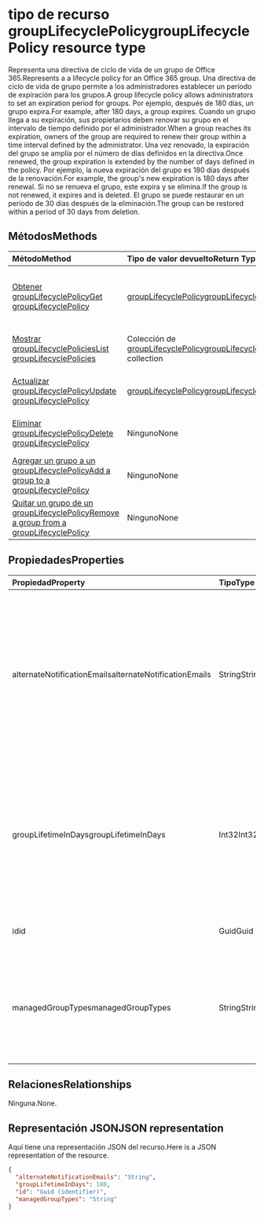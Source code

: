 # <a name="grouplifecyclepolicy-resource-type"></a><span data-ttu-id="eca2f-101">tipo de recurso groupLifecyclePolicy</span><span class="sxs-lookup"><span data-stu-id="eca2f-101">groupLifecyclePolicy resource type</span></span>

<span data-ttu-id="eca2f-102">Representa una directiva de ciclo de vida de un grupo de Office 365.</span><span class="sxs-lookup"><span data-stu-id="eca2f-102">Represents a a lifecycle policy for an Office 365 group.</span></span> <span data-ttu-id="eca2f-103">Una directiva de ciclo de vida de grupo permite a los administradores establecer un período de expiración para los grupos.</span><span class="sxs-lookup"><span data-stu-id="eca2f-103">A group lifecycle policy allows administrators to set an expiration period for groups.</span></span> <span data-ttu-id="eca2f-104">Por ejemplo, después de 180 días, un grupo expira.</span><span class="sxs-lookup"><span data-stu-id="eca2f-104">For example, after 180 days, a group expires.</span></span> <span data-ttu-id="eca2f-105">Cuando un grupo llega a su expiración, sus propietarios deben renovar su grupo en el intervalo de tiempo definido por el administrador.</span><span class="sxs-lookup"><span data-stu-id="eca2f-105">When a group reaches its expiration, owners of the group are required to renew their group within a time interval defined by the administrator.</span></span> <span data-ttu-id="eca2f-106">Una vez renovado, la expiración del grupo se amplía por el número de días definidos en la directiva.</span><span class="sxs-lookup"><span data-stu-id="eca2f-106">Once renewed, the group expiration is extended by the number of days defined in the policy.</span></span> <span data-ttu-id="eca2f-107">Por ejemplo, la nueva expiración del grupo es 180 días después de la renovación.</span><span class="sxs-lookup"><span data-stu-id="eca2f-107">For example, the group's new expiration is 180 days after renewal.</span></span> <span data-ttu-id="eca2f-108">Si no se renueva el grupo, este expira y se elimina.</span><span class="sxs-lookup"><span data-stu-id="eca2f-108">If the group is not renewed, it expires and is deleted.</span></span> <span data-ttu-id="eca2f-109">El grupo se puede restaurar en un período de 30 días después de la eliminación.</span><span class="sxs-lookup"><span data-stu-id="eca2f-109">The group can be restored within a period of 30 days from deletion.</span></span>

## <a name="methods"></a><span data-ttu-id="eca2f-110">Métodos</span><span class="sxs-lookup"><span data-stu-id="eca2f-110">Methods</span></span>

| <span data-ttu-id="eca2f-111">Método</span><span class="sxs-lookup"><span data-stu-id="eca2f-111">Method</span></span> | <span data-ttu-id="eca2f-112">Tipo de valor devuelto</span><span class="sxs-lookup"><span data-stu-id="eca2f-112">Return Type</span></span> | <span data-ttu-id="eca2f-113">Descripción</span><span class="sxs-lookup"><span data-stu-id="eca2f-113">Description</span></span> |
|:---------------|:--------|:----------|
|[<span data-ttu-id="eca2f-114">Obtener groupLifecyclePolicy</span><span class="sxs-lookup"><span data-stu-id="eca2f-114">Get groupLifecyclePolicy</span></span>](../api/grouplifecyclepolicy_get.md) | [<span data-ttu-id="eca2f-115">groupLifecyclePolicy</span><span class="sxs-lookup"><span data-stu-id="eca2f-115">groupLifecyclePolicy</span></span>](grouplifecyclepolicy.md) |<span data-ttu-id="eca2f-116">Lee las propiedades y relaciones de un objeto groupLifecyclePolicy.</span><span class="sxs-lookup"><span data-stu-id="eca2f-116">Read properties and relationships of a groupLifecyclePolicy object.</span></span>|
|[<span data-ttu-id="eca2f-117">Mostrar groupLifecyclePolicies</span><span class="sxs-lookup"><span data-stu-id="eca2f-117">List groupLifecyclePolicies</span></span>](../api/grouplifecyclepolicy_list.md) | <span data-ttu-id="eca2f-118">Colección de [groupLifecyclePolicy](grouplifecyclepolicy.md)</span><span class="sxs-lookup"><span data-stu-id="eca2f-118">[groupLifecyclePolicy](grouplifecyclepolicy.md) collection</span></span> | <span data-ttu-id="eca2f-119">Muestra todos los objetos groupLifecyclePolicies.</span><span class="sxs-lookup"><span data-stu-id="eca2f-119">List all the groupLifecyclePolicies.</span></span> |
|[<span data-ttu-id="eca2f-120">Actualizar groupLifecyclePolicy</span><span class="sxs-lookup"><span data-stu-id="eca2f-120">Update groupLifecyclePolicy</span></span>](../api/grouplifecyclepolicy_update.md) | [<span data-ttu-id="eca2f-121">groupLifecyclePolicy</span><span class="sxs-lookup"><span data-stu-id="eca2f-121">groupLifecyclePolicy</span></span>](grouplifecyclepolicy.md) | <span data-ttu-id="eca2f-122">Actualiza un objeto groupLifecyclePolicy.</span><span class="sxs-lookup"><span data-stu-id="eca2f-122">Update a groupLifecyclePolicy object.</span></span> |
|[<span data-ttu-id="eca2f-123">Eliminar groupLifecyclePolicy</span><span class="sxs-lookup"><span data-stu-id="eca2f-123">Delete groupLifecyclePolicy</span></span>](../api/grouplifecyclepolicy_delete.md) | <span data-ttu-id="eca2f-124">Ninguno</span><span class="sxs-lookup"><span data-stu-id="eca2f-124">None</span></span> | <span data-ttu-id="eca2f-125">Elimina un objeto groupLifecyclePolicy.</span><span class="sxs-lookup"><span data-stu-id="eca2f-125">Delete a groupLifecyclePolicy object.</span></span> |
|[<span data-ttu-id="eca2f-126">Agregar un grupo a un groupLifecyclePolicy</span><span class="sxs-lookup"><span data-stu-id="eca2f-126">Add a group to a groupLifecyclePolicy</span></span>](../api/grouplifecyclepolicy_addgroup.md)|<span data-ttu-id="eca2f-127">Ninguno</span><span class="sxs-lookup"><span data-stu-id="eca2f-127">None</span></span>| <span data-ttu-id="eca2f-128">Agrega un grupo a una directiva de ciclo de vida.</span><span class="sxs-lookup"><span data-stu-id="eca2f-128">Add a group to a lifecycle policy</span></span> |
|[<span data-ttu-id="eca2f-129">Quitar un grupo de un groupLifecyclePolicy</span><span class="sxs-lookup"><span data-stu-id="eca2f-129">Remove a group from a groupLifecyclePolicy</span></span>](../api/grouplifecyclepolicy_removegroup.md)|<span data-ttu-id="eca2f-130">Ninguno</span><span class="sxs-lookup"><span data-stu-id="eca2f-130">None</span></span>| <span data-ttu-id="eca2f-131">Quita un grupo a una directiva de ciclo de vida.</span><span class="sxs-lookup"><span data-stu-id="eca2f-131">Remove a group to a lifecycle policy.</span></span> |

## <a name="properties"></a><span data-ttu-id="eca2f-132">Propiedades</span><span class="sxs-lookup"><span data-stu-id="eca2f-132">Properties</span></span>

| <span data-ttu-id="eca2f-133">Propiedad</span><span class="sxs-lookup"><span data-stu-id="eca2f-133">Property</span></span> | <span data-ttu-id="eca2f-134">Tipo</span><span class="sxs-lookup"><span data-stu-id="eca2f-134">Type</span></span> | <span data-ttu-id="eca2f-135">Descripción</span><span class="sxs-lookup"><span data-stu-id="eca2f-135">Description</span></span> |
|:---------------|:--------|:----------|
|<span data-ttu-id="eca2f-136">alternateNotificationEmails</span><span class="sxs-lookup"><span data-stu-id="eca2f-136">alternateNotificationEmails</span></span>|<span data-ttu-id="eca2f-137">String</span><span class="sxs-lookup"><span data-stu-id="eca2f-137">String</span></span>| <span data-ttu-id="eca2f-138">Lista de direcciones de correo electrónico para enviar notificaciones para grupos sin propietarios.</span><span class="sxs-lookup"><span data-stu-id="eca2f-138">List of email address to send notifications for groups without owners.</span></span> <span data-ttu-id="eca2f-139">Se pueden definir varias direcciones de correo electrónico separando una de la otra con un punto y coma.</span><span class="sxs-lookup"><span data-stu-id="eca2f-139">Multiple email address can be defined by separating email address with a semicolon.</span></span> |
|<span data-ttu-id="eca2f-140">groupLifetimeInDays</span><span class="sxs-lookup"><span data-stu-id="eca2f-140">groupLifetimeInDays</span></span>|<span data-ttu-id="eca2f-141">Int32</span><span class="sxs-lookup"><span data-stu-id="eca2f-141">Int32</span></span>| <span data-ttu-id="eca2f-142">Número de días que faltan para que un grupo expire y necesite renovarse.</span><span class="sxs-lookup"><span data-stu-id="eca2f-142">Number of days before a group expires and needs to be renewed.</span></span> <span data-ttu-id="eca2f-143">Una vez renovado, la expiración del grupo se amplía por el número de días definidos.</span><span class="sxs-lookup"><span data-stu-id="eca2f-143">Once renewed, the group expiration is extended by the number of days defined.</span></span> |
|<span data-ttu-id="eca2f-144">id</span><span class="sxs-lookup"><span data-stu-id="eca2f-144">id</span></span>|<span data-ttu-id="eca2f-145">Guid</span><span class="sxs-lookup"><span data-stu-id="eca2f-145">Guid</span></span>| <span data-ttu-id="eca2f-146">Identificador único para una directiva.</span><span class="sxs-lookup"><span data-stu-id="eca2f-146">A unique identifier for a policy.</span></span> <span data-ttu-id="eca2f-147">Solo lectura.</span><span class="sxs-lookup"><span data-stu-id="eca2f-147">Read-only.</span></span>|
|<span data-ttu-id="eca2f-148">managedGroupTypes</span><span class="sxs-lookup"><span data-stu-id="eca2f-148">managedGroupTypes</span></span>|<span data-ttu-id="eca2f-149">String</span><span class="sxs-lookup"><span data-stu-id="eca2f-149">String</span></span>| <span data-ttu-id="eca2f-150">El tipo de grupo al que se aplica la directiva de expiración.</span><span class="sxs-lookup"><span data-stu-id="eca2f-150">The group type for which the expiration policy applies.</span></span> <span data-ttu-id="eca2f-151">Los valores posibles son **Todos**, **Seleccionados** o **Ninguno**.</span><span class="sxs-lookup"><span data-stu-id="eca2f-151">Possible values are **All**, **Selected** or **None**.</span></span> |

## <a name="relationships"></a><span data-ttu-id="eca2f-152">Relaciones</span><span class="sxs-lookup"><span data-stu-id="eca2f-152">Relationships</span></span>

<span data-ttu-id="eca2f-153">Ninguna.</span><span class="sxs-lookup"><span data-stu-id="eca2f-153">None.</span></span>

## <a name="json-representation"></a><span data-ttu-id="eca2f-154">Representación JSON</span><span class="sxs-lookup"><span data-stu-id="eca2f-154">JSON representation</span></span>

<span data-ttu-id="eca2f-155">Aquí tiene una representación JSON del recurso.</span><span class="sxs-lookup"><span data-stu-id="eca2f-155">Here is a JSON representation of the resource.</span></span>

<!--{
  "blockType": "resource",
  "optionalProperties": [],
  "keyProperty": "id",
  "baseType": "microsoft.graph.entity",
  "@odata.type": "microsoft.graph.groupLifecyclePolicy"
}-->

```json
{
  "alternateNotificationEmails": "String",
  "groupLifetimeInDays": 180,
  "id": "Guid (identifier)",
  "managedGroupTypes": "String"
}

```

<!-- uuid: 8fcb5dbc-d5aa-4681-8e31-b001d5168d79
2015-10-25 14:57:30 UTC -->
<!-- {
  "type": "#page.annotation",
  "description": "groupLifecyclePolicy resource",
  "keywords": "",
  "section": "documentation",
  "tocPath": ""
}-->